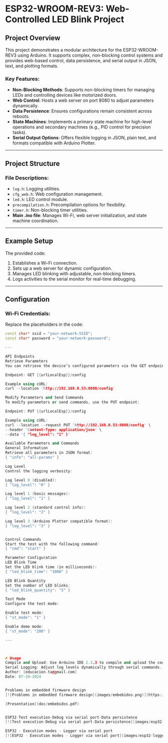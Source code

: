  # ESP32-WROOM-REV3: Web-Controlled LED Blink Project

## Project Overview
This project demonstrates a modular architecture for the ESP32-WROOM-REV3 using Arduino. It supports complex, non-blocking control systems and provides web-based control, data persistence, and serial output in JSON, text, and plotting formats. 

### Key Features:
- **Non-Blocking Methods**: Supports non-blocking timers for managing LEDs and controlling devices like motorized doors. 
- **Web Control**: Hosts a web server on port 8080 to adjust parameters dynamically.
- **Data Persistence**: Ensures configurations remain consistent across reboots.
- **State Machines**: Implements a primary state machine for high-level operations and secondary machines (e.g., PID control for precision tasks).
- **Serial Output Options**: Offers flexible logging in JSON, plain text, and formats compatible with Arduino Plotter.

---

## Project Structure

### File Descriptions:
- `log.h`: Logging utilities.
- `cfg_web.h`: Web configuration management.
- `led.h`: LED control module.
- `precompilation.h`: Precompilation options for flexibility.
- `timer.h`: Non-blocking timer utilities.
- **Main .ino file**: Manages Wi-Fi, web server initialization, and state machine coordination.

---

## Example Setup
The provided code:
1. Establishes a Wi-Fi connection.
2. Sets up a web server for dynamic configuration.
3. Manages LED blinking with adjustable, non-blocking timers.
4. Logs activities to the serial monitor for real-time debugging.

---

## Configuration
### Wi-Fi Credentials:
Replace the placeholders in the code:
```cpp
const char* ssid = "your-network-SSID";
const char* password = "your-network-password";

---

API Endpoints
Retrieve Parameters
You can retrieve the device’s configured parameters via the GET endpoint:

Endpoint: GET {{urlLocalEsp}}/config

Example using cURL:
curl --location 'http://192.168.0.53:8080/config'

Modify Parameters and Send Commands
To modify parameters or send commands, use the PUT endpoint:

Endpoint: PUT {{urlLocalEsp}}/config

Example using cURL:
curl --location --request PUT 'http://192.168.0.53:8080/config' \
--header 'Content-Type: application/json' \
--data '{ "log_level": "1" }'

Available Parameters and Commands
General Information
Retrieve all parameters in JSON format:
{ "info": "all-params" }

Log Level
Control the logging verbosity:

Log level 0 (disabled):
{ "log_level": "0" }

Log level 1 (basic messages):
{ "log_level": "1" }

Log level 2 (standard control info):
{ "log_level": "2" }

Log level 3 (Arduino Plotter compatible format):
{ "log_level": "3" }


Control Commands
Start the test with the following command:
{ "cmd": "start" }

Parameter Configuration
LED Blink Time
Set the LED blink time (in milliseconds):
{ "led_blink_time": "1000" }

LED Blink Quantity
Set the number of LED blinks:
{ "led_blink_quantity": "5" }

Test Mode
Configure the test mode:

Enable test mode:
{ "st_mode": "1" }

Enable demo mode:
{ "st_mode": "200" }

--- 



# Usage
Compile and Upload: Use Arduino IDE 2.3.3 to compile and upload the code to your ESP32.
Serial Logging: Adjust log levels dynamically through serial commands.
Author: [educacion.ta@gmail.com]
Date: 07-10-2024


Problems in embedded firmware design
[![Problems in embedded firmware design](images/embebidos.png)](https://youtu.be/KhKX23DdfLY)

[Presentation](doc/embebidos.pdf)


ESP32-Test execution-Debug via serial port-Data persistence
[![Test execution-Debug via serial port-Data persistence](images/esp32-ensayo.png)](https://youtu.be/BXJvdTQ8DYk)

ESP32 - Execution modes - Logger via serial port
[![ESP32 - Execution modes - Logger via serial port](images/esp32-logger.png)](https://youtu.be/TlgQHpessV4)


